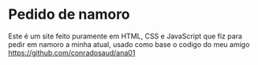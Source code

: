 # Pedido de namoro
Este é um site feito puramente em HTML, CSS e JavaScript que fiz para pedir em namoro a minha atual, usado como base o codigo do meu amigo https://github.com/conradosaud/ana01
